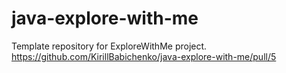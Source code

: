 # java-explore-with-me
Template repository for ExploreWithMe project.
https://github.com/KirillBabichenko/java-explore-with-me/pull/5
